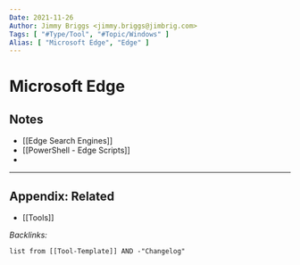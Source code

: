 ```yaml
---
Date: 2021-11-26
Author: Jimmy Briggs <jimmy.briggs@jimbrig.com>
Tags: [ "#Type/Tool", "#Topic/Windows" ]
Alias: [ "Microsoft Edge", "Edge" ]
---
```


# Microsoft Edge

## Notes

- [[Edge Search Engines]]
- [[PowerShell - Edge Scripts]]
- 


***

## Appendix: Related

- [[Tools]]

*Backlinks:*

```dataview
list from [[Tool-Template]] AND -"Changelog"
```